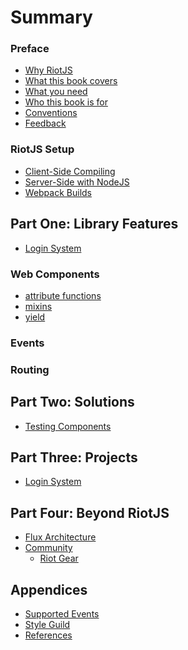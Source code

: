 # Summary

### Preface

- [Why RiotJS](preface/why.md)
- [What this book covers](preface/what.md)
- [What you need](preface/need.md)
- [Who this book is for](preface/who.md)
- [Conventions](preface/conventions.md)
- [Feedback](preface/feedback.md)

### RiotJS Setup

- [Client-Side Compiling]()
- [Server-Side with NodeJS]()
- [Webpack Builds]()

## Part One: Library Features

- [Login System]()

### Web Components  

- [attribute functions]()
- [mixins]()
- [yield]()

### Events

### Routing

## Part Two: Solutions

- [Testing Components]()

## Part Three: Projects

- [Login System]()

## Part Four: Beyond RiotJS

- [Flux Architecture]()
- [Community]()
    - [Riot Gear]()

## Appendices

- [Supported Events]()
- [Style Guild]()
- [References]()
